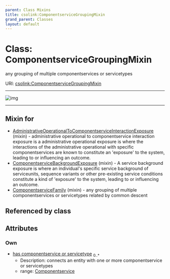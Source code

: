 ```yaml
---
parent: Class Mixins
title: csolink:ComponentserviceGroupingMixin
grand_parent: Classes
layout: default
---
```


# Class: ComponentserviceGroupingMixin


any grouping of multiple componentservices or servicetypes

URI: [csolink:ComponentserviceGroupingMixin](https://w3id.org/csolink/vocab/ComponentserviceGroupingMixin)


---

![img](http://yuml.me/diagram/nofunky;dir:TB/class/[Componentservice]%3Chas%20componentservice%20or%20servicetype%200..%2A-++[ComponentserviceGroupingMixin],[ComponentserviceFamily]uses%20-.-%3E[ComponentserviceGroupingMixin],[ComponentserviceBackgroundExposure]uses%20-.-%3E[ComponentserviceGroupingMixin],[AdministrativeOperationalToComponentserviceInteractionExposure]uses%20-.-%3E[ComponentserviceGroupingMixin],[ComponentserviceFamily],[ComponentserviceBackgroundExposure],[Componentservice],[AdministrativeOperationalToComponentserviceInteractionExposure])

---


## Mixin for

 * [AdministrativeOperationalToComponentserviceInteractionExposure](AdministrativeOperationalToComponentserviceInteractionExposure.md) (mixin)  - administrative operational to componentservice interaction exposure is a administrative operational exposure is where the interactions of the administrative operational with specific componentservices are known to constitute an 'exposure' to the system, leading to or influencing an outcome.
 * [ComponentserviceBackgroundExposure](ComponentserviceBackgroundExposure.md) (mixin)  - A service background exposure is where an individual's specific service background of serviceunits, sequence variants or other pre-existing service conditions constitute a kind of 'exposure' to the system, leading to or influencing an outcome.
 * [ComponentserviceFamily](ComponentserviceFamily.md) (mixin)  - any grouping of multiple componentservices or servicetypes related by common descent

## Referenced by class


## Attributes


### Own

 * [has componentservice or servicetype](has_componentservice_or_servicetype.md)  <sub>0..*</sub>
    * Description: connects an entity with one or more componentservice or servicetypes
    * range: [Componentservice](Componentservice.md)
